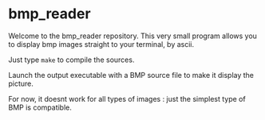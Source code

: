 # bmp_reader

Welcome to the bmp_reader repository.
This very small program allows you to display bmp images straight to your terminal, by ascii.

Just type `make` to compile the sources.

Launch the output executable with a BMP source file to make it display the picture.

For now, it doesnt work for all types of images : just the simplest type of BMP is compatible.
